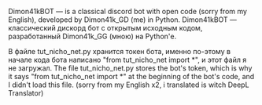 Dimon41kBOT — is a classical discord bot with open code (sorry from my English), developed by Dimon41k_GD (me) in Python. 
Dimon41kBOT — классический дискорд бот с открытым исходным кодом, разработанный Dimon41k_GG (мною) на Python'е.

В файле tut_nicho_net.py хранится токен бота, именно по-этому в начале кода бота написано "from tut_nicho_net import *", и этот файл я не загружал.
The file tut_nicho_net.py stores the bot's token, which is why it says "from tut_nicho_net import *" at the beginning of the bot's code, and I didn't load this file. (sorry from my English x2, i translated is witch DeepL Translator)
